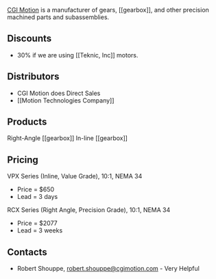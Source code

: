 [CGI Motion](http://www.cgimotion.com/) is a manufacturer of gears, [[gearbox]], and other precision machined parts and subassemblies.

## Discounts
* 30% if we are using [[Teknic, Inc]] motors.

## Distributors
* CGI Motion does Direct Sales
* [[Motion Technologies Company]]

## Products
Right-Angle [[gearbox]]
In-line [[gearbox]]

## Pricing
VPX Series (Inline, Value Grade), 10:1, NEMA 34
 * Price = $650
 * Lead = 3 days

RCX Series (Right Angle, Precision Grade), 10:1, NEMA 34
 * Price = $2077
 * Lead = 3 weeks

## Contacts
* Robert Shouppe, robert.shouppe@cgimotion.com - Very Helpful